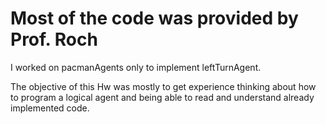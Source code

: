 # Most of the code was provided by Prof. Roch

I worked on pacmanAgents only to implement leftTurnAgent.

The objective of this Hw was mostly to get experience thinking about how to program a logical agent and being able to read and understand already implemented code.
